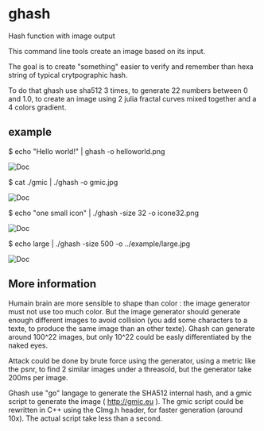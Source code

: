 # ghash
Hash function with image output

This command line tools create an image based on its input.

The goal is to create "something" easier to verify and remember than hexa string of typical crytpographic hash.

To do that ghash use sha512 3 times, to generate 22 numbers between 0
and 1.0, to create an image using 2 julia fractal curves mixed
together and a 4 colors gradient.

## example

$ echo "Hello world!" | ghash -o helloworld.png

![Doc](https://github.com/nicolasboulay/ghash/raw/master/example/helloworld.png "helloworld.png")

$ cat ./gmic | ./ghash -o gmic.jpg 

![Doc](https://github.com/nicolasboulay/ghash/raw/master/example/gmic.jpg "gmic.jpg")

$ echo "one small icon" | ./ghash -size 32 -o icone32.png

![Doc](https://github.com/nicolasboulay/ghash/raw/master/example/icon32.png "icon32.png")

$ echo large | ./ghash -size 500 -o ../example/large.jpg

![Doc](https://github.com/nicolasboulay/ghash/raw/master/example/large.jpg "large.jpg")

## More information

Humain brain are more sensible to shape than color : the image generator must not use too much color. But the image generator should generate enough different images to avoid collision (you add some characters to a texte, to produce the same image than an other texte). Ghash can generate around 100^22 images, but only 10^22 could be easly differentiated by the naked eyes.  

Attack could be done by brute force using the generator, using a
metric like the psnr, to find 2 similar images under a threasold, but
the generator take 200ms per image.

Ghash use "go" langage to generate the SHA512 internal hash, and a gmic script to generate the image ( http://gmic.eu ). The gmic script could be rewritten in C++ using the CImg.h header, for faster generation (around 10x). The actual script take less than a second. 
